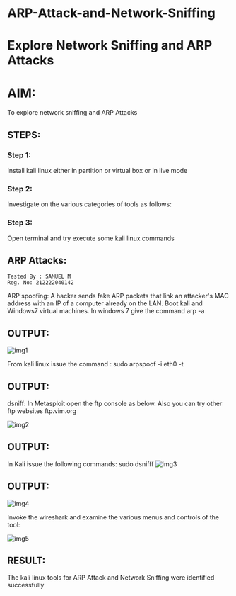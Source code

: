 # ARP-Attack-and-Network-Sniffing
# Explore Network Sniffing and ARP Attacks

# AIM:

To explore network sniffing and ARP Attacks

## STEPS:

### Step 1:

Install kali linux either in partition or virtual box or in live mode

### Step 2:

Investigate on the various categories of tools as follows:


### Step 3:
Open terminal and try execute some kali linux commands

## ARP Attacks:  
```
Tested By : SAMUEL M
Reg. No: 212222040142
```
ARP spoofing: A hacker sends fake ARP packets that link an attacker's MAC address with an IP of a computer already on the LAN. 
Boot kali and Windows7 virtual machines.
In windows 7 give the command arp -a
## OUTPUT:
![img1](https://github.com/user-attachments/assets/a659dbd6-98d3-4b41-9d4c-0fb614664657)


From kali linux issue the command :
sudo arpspoof -i eth0 -t <target system> <gateway>
## OUTPUT:


 dsniff:
In Metasploit open the ftp console as below. Also you can try other ftp websites ftp.vim.org

![img2](https://github.com/user-attachments/assets/fe522e80-b2bf-4ba3-ac62-12c028d37348)

## OUTPUT:

In Kali issue the following commands:
sudo dsnifff
![img3](https://github.com/user-attachments/assets/9d5e10eb-f6e5-4c57-9936-f409ec960833)

## OUTPUT:

![img4](https://github.com/user-attachments/assets/ead19044-d491-4682-9d98-ba3083e8fb14)

Invoke the wireshark and examine the various menus  and controls of the tool:

![img5](https://github.com/user-attachments/assets/6b4a9a07-8310-463c-862d-c2f6dae26fe2)

## RESULT:
The kali linux tools for ARP Attack and Network Sniffing were identified successfully
